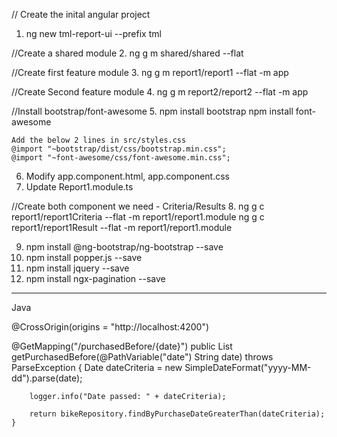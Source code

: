 // Create the inital angular project
1.	ng new tml-report-ui --prefix tml

//Create a shared module
2.	ng g m shared/shared --flat

//Create first feature module
3.	ng g m report1/report1 --flat -m app

//Create Second feature module
4.	ng g m report2/report2 --flat -m app


//Install bootstrap/font-awesome 
5.	npm install bootstrap
	npm install font-awesome
	
	Add the below 2 lines in src/styles.css
	@import "~bootstrap/dist/css/bootstrap.min.css";
	@import "~font-awesome/css/font-awesome.min.css";
	
6.	Modify app.component.html, app.component.css
7.	Update Report1.module.ts

//Create both component we need - Criteria/Results
8.	ng g c report1/report1Criteria --flat -m report1/report1.module
	ng g c report1/report1Result --flat -m report1/report1.module
	

	
9.	npm install @ng-bootstrap/ng-bootstrap --save
10.	npm install popper.js --save
11.	npm install jquery --save
12.	npm install ngx-pagination --save

--------------------------------

Java

@CrossOrigin(origins = "http://localhost:4200")

@GetMapping("/purchasedBefore/{date}")
	public List<Bike> getPurchasedBefore(@PathVariable("date") String date) throws ParseException {
		Date dateCriteria = new SimpleDateFormat("yyyy-MM-dd").parse(date);
		
		logger.info("Date passed: " + dateCriteria);
		
		return bikeRepository.findByPurchaseDateGreaterThan(dateCriteria);
	}
